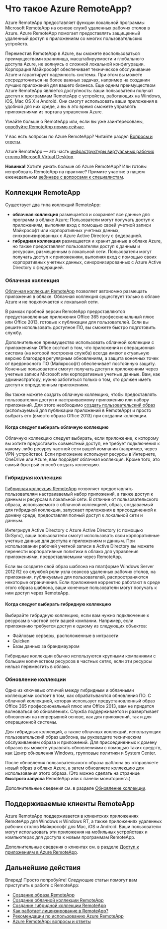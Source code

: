<properties 
	pageTitle="Что такое RemoteApp?" 
	description="Узнайте об удаленном приложении Azure RemoteApp." 
	services="remoteapp" 
	documentationCenter="" 
	authors="lizap" 
	manager="mbaldwin" 
	editor=""/>

<tags 
	ms.service="remoteapp" 
	ms.workload="compute" 
	ms.tgt_pltfrm="na" 
	ms.devlang="na" 
	ms.topic="article" 
	ms.date="06/30/2015" 
	ms.author="elizapo"/>

# Что такое Azure RemoteApp?

Azure RemoteApp предоставляет функции локальной программы Microsoft RemoteApp на основе служб удаленных рабочих столов в Azure. Azure RemoteApp помогает предоставлять защищенный удаленный доступ к приложениям со многих пользовательских устройств.

Переместив RemoteApp в Azure, вы сможете воспользоваться преимуществами хранилища, масштабируемости и глобального доступа Azure, не волнуясь о сложной локальной конфигурации. Корпорация Майкрософт обеспечивает техническое обслуживание Azure и гарантирует надежность системы. При этом вы можете сосредоточиться на более важных задачах, например на создании лучших приложений для вашего бизнеса. Еще одним преимуществом Azure RemoteApp является доступность: ваши пользователи получат доступ к программам RemoteApp с устройств, работающих на Windows, iOS, Mac OS X и Android. Они смогут использовать ваши приложения в удобной для них среде, а вы в это время сможете управлять приложениями из портала управления Azure.

Узнайте больше о RemoteApp или, если вы уже заинтересованы, [опробуйте RemoteApp прямо сейчас](http://azure.microsoft.com/services/remoteapp/).

У вас есть вопросы по Azure RemoteApp? Читайте раздел [Вопросы и ответы](remoteapp-faq.md).

Azure RemoteApp — это часть [инфраструктуры виртуальных рабочих столов Microsoft Virtual Desktop](http://www.microsoft.com/server-cloud/products/virtual-desktop-infrastructure/explore.aspx).

**Новинка!** Хотите узнать больше об Azure RemoteApp? Или готовы испробовать RemoteApp на практике? Примите участие в нашем еженедельном [вебинаре с вопросами к специалистам](https://azureinfo.microsoft.com/AzureRemoteAppAskTheExperts-Registration-Page.html?ls=Website).

## Коллекции RemoteApp
Существует два типа коллекций RemoteApp:


- **облачная коллекция** размещается и сохраняет все данные для программ в облаке Azure; Пользователи могут получать доступ к приложениям, выполняя вход с помощью своей учетной записи Майкрософт или корпоративных учетных данных, синхронизированных с Azure Active Directory с федерацией.
- **гибридная коллекция** размещается и хранит данные в облаке Azure, но также предоставляет пользователям доступ к данным и ресурсам, размещенным в локальной сети. Пользователи могут получать доступ к приложениям, выполняя вход с помощью своих корпоративных учетных данных, синхронизированных с Azure Active Directory с федерацией.

### Облачная коллекция

[Облачная коллекция RemoteApp](remoteapp-create-cloud-deployment.md) позволяет автономно размещать приложения в облаке. Облачная коллекция существует только в облаке Azure и не подключается к локальной сети.

В рамках пробной версии RemoteApp предоставляются предустановленные приложения Office 365 профессиональный плюс или Office 2013, готовые к публикации для пользователей. Если вы решите использовать доступное ПО, вы сможете быстро подготовить службу.

Дополнительное преимущество использовать облачной коллекции с приложениями Office состоит в том, что приложения и операционная система (на которой построена служба) всегда имеют актуальную версию благодаря регулярным обновлениям, а защита конечных точек от вредоносного ПО (Майкрософт) обеспечивает постоянную защиту. Конечные пользователи смогут получать доступ к приложениям через учетные записи Microsoft или корпоративные учетные данные. Вам, как администратору, нужно заботиться только о том, кто должен иметь доступ к определенным приложениям.

Вы также можете создать облачную коллекцию, чтобы предоставлять пользователям доступ к настраиваемому приложению или набору приложений. Для этого необходимо [создать пользовательский образ](remoteapp-imageoptions.md) (используемый для публикации приложений в RemoteApp) и просто выбрать его (вместо образа Office 2013) при создании коллекции.

#### Когда следует выбирать облачную коллекцию

Облачную коллекцию следует выбирать, если приложение, к которому вы хотите предоставить совместный доступ, не требует подключения к какому-либо ресурсу частной сети вашей компании (например, через VPN-устройство). Если приложение использует ресурсы в Интернете, OneDrive или Azure, вам подойдет облачная коллекция. Кроме того, это самый быстрый способ создать коллекцию.


### Гибридная коллекция
[Гибридная коллекция RemoteApp](remoteapp-create-hybrid-deployment.md) позволяет предоставлять пользователям настраиваемый набор приложений, а также доступ к данным и ресурсам в локальной сети. В отличие от пользовательского образа, используемого с облачной коллекцией, образ, создаваемый для гибридной коллекции, запускает приложения в присоединенной к домену среде, предоставляя полный доступ к локальной сети и данным.

Интегрируя Active Directory с Azure Active Directory (с помощью DirSync), ваши пользователи смогут использовать свои корпоративные учетные данные для доступа к приложениям и данным. При использовании рабочей учетной записи в Active Directory вы можете перенести корпоративные политики в облако для управления приложениями, предоставляемыми через RemoteApp.

Если вы создаете свой образ шаблона на платформе Windows Server 2012 R2 со службой роли узла сеансов удаленных рабочих столов, на приложения, публикуемые для пользователей, распространяются некоторые ограничения. Если приложения корректно работают в среде этого образа шаблона, ваши конечные пользователи могут получать к ним доступ через RemoteApp.

#### Когда следует выбирать гибридную коллекцию

Выбирайте гибридную коллекцию, если вам нужно подключение к ресурсам в частной сети вашей компании. Например, если приложению требуется доступ к одному из следующих объектов:

- Файловые серверы, расположенные в интрасети
- Quicken
- Базы данных за брандмауэром

Гибридные коллекции обычно используются крупными компаниями с большим количеством ресурсов в частных сетях, если эти ресурсы нельзя переместить в облако.

### Обновление коллекции
Одно из ключевых отличий между гибридным и облачными коллекциями состоит в том, как обрабатываются обновления ПО. С облачной коллекцией, которая использует предустановленный образ Office 365 профессиональный плюс или Office 2013, вам не придется волноваться об обновлениях. Служба поддерживается и развертывает обновления на непрерывной основе, как для приложений, так и для операционной системы.

Для гибридных коллекций, а также облачных коллекций, использующих пользовательский образ шаблона, вы руководите техническим обслуживанием образа и приложений. Для присоединенных к домену образов вы можете управлять обновлениями с помощью таких средств, как Центр обновления Windows, групповые политики и System Center.

После обновления пользовательского образа шаблона вы отправляете новый образ в облако Azure, а затем обновляете коллекцию для использования этого образа. (Это можно сделать на странице **быстрого запуска** RemoteApp или с панели мониторинга.)

Дополнительные сведения см. в разделе [Обновление коллекции](remoteapp-update.md).

## Поддерживаемые клиенты RemoteApp
Azure RemoteApp поддерживается в клиентских приложениях RemoteApp для Windows и Windows RT, а также приложениях удаленных рабочих столов Майкрософт для Mac, iOS и Android. Ваши пользователи могут использовать эти приложения на мобильных устройствах и компьютерах для доступа к новым программам RemoteApp.

Дополнительные сведения о клиентах см. в разделе [Доступ к приложениям в Azure RemoteApp](remoteapp-clients.md).

## Дальнейшие действия
Вперед! Просто попробуйте! Следующие статьи помогут вам приступить к работе с RemoteApp:

- [Создание образа RemoteApp](remoteapp-imageoptions.md)
- [Создание облачной коллекции RemoteApp](remoteapp-create-cloud-deployment.md)
- [Создание гибридной коллекции RemoteApp](remoteapp-create-hybrid-deployment.md)
- [Как работает лицензирование в RemoteApp?](remoteapp-licensing.md)
- [Рекомендации по использованию Azure RemoteApp](remoteapp-bestpractices.md)
- [Azure RemoteApp: вопросы и ответы](remoteapp-faq.md)
 

<!---HONumber=August15_HO6-->